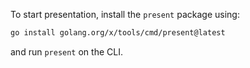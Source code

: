 To start presentation, install the `present` package using:
```sh
go install golang.org/x/tools/cmd/present@latest
```
and run `present` on the CLI.
